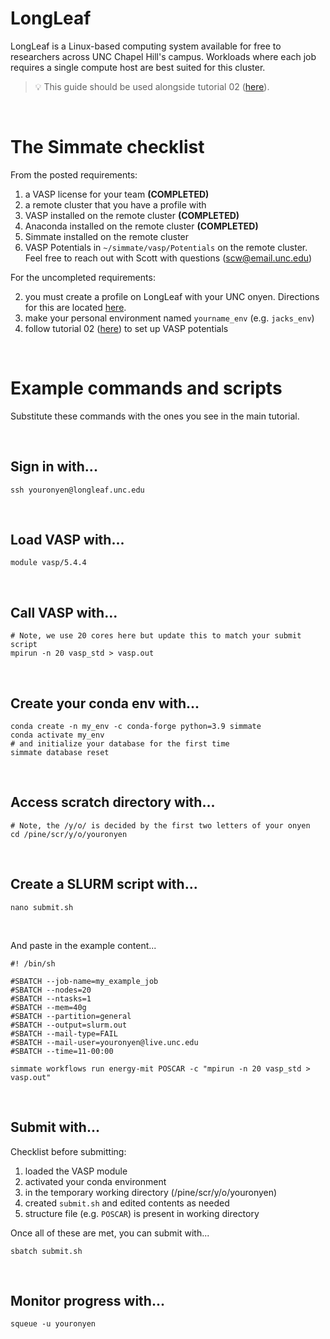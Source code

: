 # LongLeaf

LongLeaf is a Linux-based computing system available for free to researchers across UNC Chapel Hill's campus. Workloads where each job requires a single compute host are best suited for this cluster.

> :bulb: This guide should be used alongside tutorial 02 ([here](https://github.com/jacksund/simmate/blob/main/tutorials/02_%20Run_a_workflow.md#switching-to-a-remote-cluster)).
<br/>

# The Simmate checklist

From the posted requirements:

1. a VASP license for your team **(COMPLETED)**
2. a remote cluster that you have a profile with 
3. VASP installed on the remote cluster **(COMPLETED)**
4. Anaconda installed on the remote cluster **(COMPLETED)**
5. Simmate installed on the remote cluster
6. VASP Potentials in `~/simmate/vasp/Potentials` on the remote cluster. Feel free to reach out with Scott with questions (scw@email.unc.edu)

For the uncompleted requirements:

2. you must create a profile on LongLeaf with your UNC onyen. Directions for this are located [here](https://its.unc.edu/research-computing/longleaf-cluster/).
5. make your personal environment named `yourname_env` (e.g. `jacks_env`)
6. follow tutorial 02 ([here](https://github.com/jacksund/simmate/blob/main/tutorials/02_%20Run_a_workflow.md#configuring-potentials-for-vasp-users)) to set up VASP potentials

<br/>

# Example commands and scripts

Substitute these commands with the ones you see in the main tutorial.

<br/>

## Sign in with...
```
ssh youronyen@longleaf.unc.edu
```

<br/>

## Load VASP with...
```
module vasp/5.4.4
```

<br/>

## Call VASP with... 
```
# Note, we use 20 cores here but update this to match your submit script
mpirun -n 20 vasp_std > vasp.out
```

<br/>

## Create your conda env with...
```
conda create -n my_env -c conda-forge python=3.9 simmate
conda activate my_env
# and initialize your database for the first time
simmate database reset
```

<br/>

## Access scratch directory with...
```
# Note, the /y/o/ is decided by the first two letters of your onyen
cd /pine/scr/y/o/youronyen
```

<br/>

## Create a SLURM script with...
```
nano submit.sh
```

<br/>

And paste in the example content...
```
#! /bin/sh

#SBATCH --job-name=my_example_job
#SBATCH --nodes=20
#SBATCH --ntasks=1
#SBATCH --mem=40g
#SBATCH --partition=general
#SBATCH --output=slurm.out
#SBATCH --mail-type=FAIL
#SBATCH --mail-user=youronyen@live.unc.edu
#SBATCH --time=11-00:00

simmate workflows run energy-mit POSCAR -c "mpirun -n 20 vasp_std > vasp.out"
```

<br/>

## Submit with...
Checklist before submitting:
1. loaded the VASP module
2. activated your conda environment
3. in the temporary working directory (/pine/scr/y/o/youronyen)
4. created `submit.sh` and edited contents as needed
5. structure file (e.g. `POSCAR`) is present in working directory

Once all of these are met, you can submit with...
```
sbatch submit.sh
```

<br/>

## Monitor progress with... 
```
squeue -u youronyen
```
